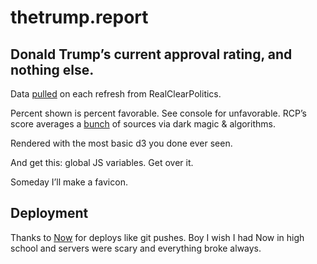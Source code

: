 # thetrump.report

## Donald Trump’s current approval rating, and nothing else.

Data [pulled](//realclearpolitics.com/epolls/json/5493_historical.js?callback=return_json) on each refresh from RealClearPolitics.

Percent shown is percent favorable. See console for unfavorable. RCP’s score averages a [bunch](https://www.realclearpolitics.com/epolls/other/trump_favorableunfavorable-5493.html) of sources via dark magic & algorithms.

Rendered with the most basic d3 you done ever seen.

And get this: global JS variables. Get over it.

Someday I’ll make a favicon.

## Deployment

Thanks to [Now](https://zeit.co/now) for deploys like git pushes. Boy I wish I had Now in high school and servers were scary and everything broke always.
